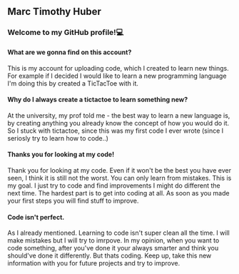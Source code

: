 ## Marc Timothy Huber
### Welcome to my GitHub profile!💻

#### What are we gonna find on this account?
This is my account for uploading code, which I created to learn new things. For example if I decided I would like to learn a new programming language I'm doing this by created a TicTacToe with it.

#### Why do I always create a tictactoe to learn something new?
At the university, my prof told me - the best way to learn a new language is, by creating anything you already know the concept of how you would do it. So I stuck with tictactoe, since this was my first code I ever wrote (since I seriosly try to learn how to code..)

#### Thanks you for looking at my code!
Thank you for looking at my code. Even if it won't be the best you have ever seen, I think it is still not the worst. 
You can only learn from mistakes. This is my goal. I just try to code and find improvements I might do different the next time.
The hardest part is to get into coding at all. As soon as you made your first steps you will find stuff to improve. 

#### Code isn't perfect.
As I already mentioned. Learning to code isn't super clean all the time. I will make mistakes but I will try to imrpove. In my opinion, when you want to code something, after you've done it your always smarter and think you should've done it differently. But thats coding. Keep up, take this new information with you for future projects and try to improve.
